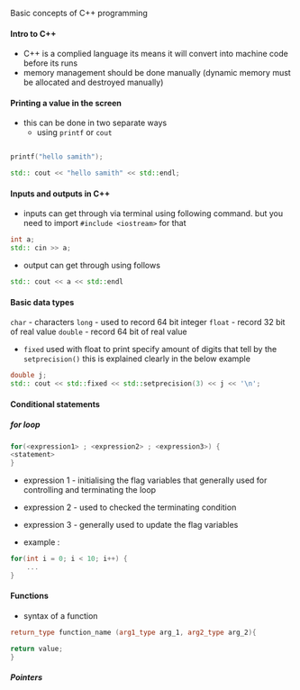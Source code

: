 Basic concepts of C++ programming 

#### Intro to C++ 

- C++ is a complied language its means it will convert into machine code before its runs 
- memory management should be done manually (dynamic memory must be allocated and destroyed manually)

#### Printing a value in the screen 
- this can be done in two separate ways 
	- using `printf` or `cout`

```cpp

printf("hello samith");

std:: cout << "hello samith" << std::endl;

```

#### Inputs and outputs in C++ 

- inputs can get through via terminal using following command. but you need to import `#include <iostream>` for that 

```cpp
int a; 
std:: cin >> a;
```
- output can get through using follows 

```cpp
std:: cout << a << std::endl
```

#### Basic data types 

`char` - characters 
`long` - used to record 64 bit integer 
`float` - record 32 bit of real value 
`double` - record 64 bit of real value 

- `fixed`  used with  float  to print specify amount of digits that tell by the `setprecision()` this is explained clearly in the below example 
```cpp
double j;
std:: cout << std::fixed << std::setprecision(3) << j << '\n';
```

#### Conditional statements 

##### for loop 

```cpp
for(<expression1> ; <expression2> ; <expression3>) {
<statement>
}
```
- expression 1 - initialising the flag variables that generally used for controlling and terminating the loop 
- expression 2 - used to checked the terminating condition 
- expression 3 - generally used to update the flag variables 

- example : 
```cpp
for(int i = 0; i < 10; i++) {
    ...
}
```

#### Functions 

- syntax of a function 

```cpp
return_type function_name (arg1_type arg_1, arg2_type arg_2){

return value;
}
```

##### Pointers 


